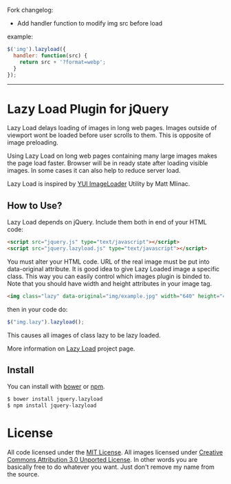 
Fork changelog:

* Add handler function to modify img src before load

example:

```js
$('img').lazyload({
  handler: function(src) {
    return src + '?format=webp';
  }
});
```


<hr>

# Lazy Load Plugin for jQuery

Lazy Load delays loading of images in long web pages. Images outside of viewport wont be loaded before user scrolls to them. This is opposite of image preloading.

Using Lazy Load on long web pages containing many large images makes the page load faster. Browser will be in ready state after loading visible images. In some cases it can also help to reduce server load.

Lazy Load is inspired by [YUI ImageLoader](http://developer.yahoo.com/yui/imageloader/) Utility by Matt Mlinac.

## How to Use?

Lazy Load depends on jQuery. Include them both in end of your HTML code:

```html
<script src="jquery.js" type="text/javascript"></script>
<script src="jquery.lazyload.js" type="text/javascript"></script>
```

You must alter your HTML code. URL of the real image must be put into data-original attribute. It is good idea to give Lazy Loaded image a specific class. This way you can easily control which images plugin is binded to. Note that you should have width and height attributes in your image tag.

```html
<img class="lazy" data-original="img/example.jpg" width="640" height="480">
```

then in your code do:

```js
$("img.lazy").lazyload();
```

This causes all images of class lazy to be lazy loaded.

More information on [Lazy Load](http://www.appelsiini.net/projects/lazyload) project page.

## Install

You can install with [bower](http://bower.io/) or [npm](https://www.npmjs.com/).


```sh
$ bower install jquery.lazyload
$ npm install jquery-lazyload
```


# License

All code licensed under the [MIT License](http://www.opensource.org/licenses/mit-license.php). All images licensed under [Creative Commons Attribution 3.0 Unported License](http://creativecommons.org/licenses/by/3.0/deed.en_US). In other words you are basically free to do whatever you want. Just don't remove my name from the source.
